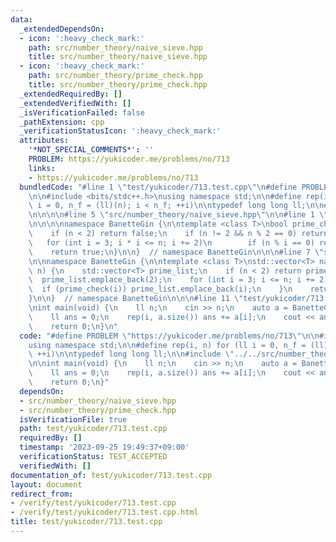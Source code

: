 ```yaml
---
data:
  _extendedDependsOn:
  - icon: ':heavy_check_mark:'
    path: src/number_theory/naive_sieve.hpp
    title: src/number_theory/naive_sieve.hpp
  - icon: ':heavy_check_mark:'
    path: src/number_theory/prime_check.hpp
    title: src/number_theory/prime_check.hpp
  _extendedRequiredBy: []
  _extendedVerifiedWith: []
  _isVerificationFailed: false
  _pathExtension: cpp
  _verificationStatusIcon: ':heavy_check_mark:'
  attributes:
    '*NOT_SPECIAL_COMMENTS*': ''
    PROBLEM: https://yukicoder.me/problems/no/713
    links:
    - https://yukicoder.me/problems/no/713
  bundledCode: "#line 1 \"test/yukicoder/713.test.cpp\"\n#define PROBLEM \"https://yukicoder.me/problems/no/713\"\
    \n\n#include <bits/stdc++.h>\nusing namespace std;\n\n#define rep(i, n) for (ll\
    \ i = 0, n_f = (ll)(n); i < n_f; ++i)\n\ntypedef long long ll;\n\n#line 1 \"src/number_theory/naive_sieve.hpp\"\
    \n\n\n\n#line 5 \"src/number_theory/naive_sieve.hpp\"\n\n#line 1 \"src/number_theory/prime_check.hpp\"\
    \n\n\n\nnamespace BanetteGin {\n\ntemplate <class T>\nbool prime_check(T n) {\n\
    \    if (n < 2) return false;\n    if (n != 2 && n % 2 == 0) return false;\n \
    \   for (int i = 3; i * i <= n; i += 2)\n        if (n % i == 0) return false;\n\
    \    return true;\n}\n\n}  // namespace BanetteGin\n\n\n#line 7 \"src/number_theory/naive_sieve.hpp\"\
    \n\nnamespace BanetteGin {\n\ntemplate <class T>\nstd::vector<T> naive_sieve(T\
    \ n) {\n    std::vector<T> prime_list;\n    if (n < 2) return prime_list;\n  \
    \  prime_list.emplace_back(2);\n    for (int i = 3; i <= n; i += 2) {\n      \
    \  if (prime_check(i)) prime_list.emplace_back(i);\n    }\n    return prime_list;\n\
    }\n\n}  // namespace BanetteGin\n\n\n#line 11 \"test/yukicoder/713.test.cpp\"\n\
    \nint main(void) {\n    ll n;\n    cin >> n;\n    auto a = BanetteGin::naive_sieve(n);\n\
    \    ll ans = 0;\n    rep(i, a.size()) ans += a[i];\n    cout << ans << endl;\n\
    \    return 0;\n}\n"
  code: "#define PROBLEM \"https://yukicoder.me/problems/no/713\"\n\n#include <bits/stdc++.h>\n\
    using namespace std;\n\n#define rep(i, n) for (ll i = 0, n_f = (ll)(n); i < n_f;\
    \ ++i)\n\ntypedef long long ll;\n\n#include \"../../src/number_theory/naive_sieve.hpp\"\
    \n\nint main(void) {\n    ll n;\n    cin >> n;\n    auto a = BanetteGin::naive_sieve(n);\n\
    \    ll ans = 0;\n    rep(i, a.size()) ans += a[i];\n    cout << ans << endl;\n\
    \    return 0;\n}"
  dependsOn:
  - src/number_theory/naive_sieve.hpp
  - src/number_theory/prime_check.hpp
  isVerificationFile: true
  path: test/yukicoder/713.test.cpp
  requiredBy: []
  timestamp: '2023-09-25 19:49:37+09:00'
  verificationStatus: TEST_ACCEPTED
  verifiedWith: []
documentation_of: test/yukicoder/713.test.cpp
layout: document
redirect_from:
- /verify/test/yukicoder/713.test.cpp
- /verify/test/yukicoder/713.test.cpp.html
title: test/yukicoder/713.test.cpp
---
```

